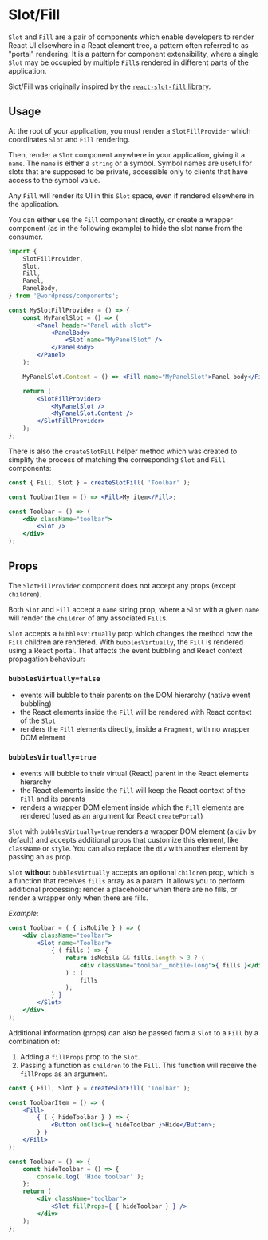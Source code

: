 # Slot/Fill

`Slot` and `Fill` are a pair of components which enable developers to render React UI elsewhere in a React element tree, a pattern often referred to as "portal" rendering. It is a pattern for component extensibility, where a single `Slot` may be occupied by multiple `Fill`s rendered in different parts of the application.

Slot/Fill was originally inspired by the [`react-slot-fill` library](https://github.com/camwest/react-slot-fill).

## Usage

At the root of your application, you must render a `SlotFillProvider` which coordinates `Slot` and `Fill` rendering.

Then, render a `Slot` component anywhere in your application, giving it a `name`. The `name` is either a `string` or a symbol. Symbol names are useful for slots that are supposed to be private, accessible only to clients that have access to the symbol value.

Any `Fill` will render its UI in this `Slot` space, even if rendered elsewhere in the application.

You can either use the `Fill` component directly, or create a wrapper component (as in the following example) to hide the slot name from the consumer.

```jsx
import {
	SlotFillProvider,
	Slot,
	Fill,
	Panel,
	PanelBody,
} from '@wordpress/components';

const MySlotFillProvider = () => {
	const MyPanelSlot = () => (
		<Panel header="Panel with slot">
			<PanelBody>
				<Slot name="MyPanelSlot" />
			</PanelBody>
		</Panel>
	);

	MyPanelSlot.Content = () => <Fill name="MyPanelSlot">Panel body</Fill>;

	return (
		<SlotFillProvider>
			<MyPanelSlot />
			<MyPanelSlot.Content />
		</SlotFillProvider>
	);
};
```

There is also the `createSlotFill` helper method which was created to simplify the process of matching the corresponding `Slot` and `Fill` components:

```jsx
const { Fill, Slot } = createSlotFill( 'Toolbar' );

const ToolbarItem = () => <Fill>My item</Fill>;

const Toolbar = () => (
	<div className="toolbar">
		<Slot />
	</div>
);
```

## Props

The `SlotFillProvider` component does not accept any props (except `children`).

Both `Slot` and `Fill` accept a `name` string prop, where a `Slot` with a given `name` will render the `children` of any associated `Fill`s.

`Slot` accepts a `bubblesVirtually` prop which changes the method how the `Fill` children are rendered. With `bubblesVirtually`, the `Fill` is rendered using a React portal. That affects the event bubbling and React context propagation behaviour:

### `bubblesVirtually=false`

-   events will bubble to their parents on the DOM hierarchy (native event bubbling)
-   the React elements inside the `Fill` will be rendered with React context of the `Slot`
-   renders the `Fill` elements directly, inside a `Fragment`, with no wrapper DOM element

### `bubblesVirtually=true`

-   events will bubble to their virtual (React) parent in the React elements hierarchy
-   the React elements inside the `Fill` will keep the React context of the `Fill` and its parents
-   renders a wrapper DOM element inside which the `Fill` elements are rendered (used as an argument for React `createPortal`)

`Slot` with `bubblesVirtually=true` renders a wrapper DOM element (a `div` by default) and accepts additional props that customize this element, like `className` or `style`. You can also replace the `div` with another element by passing an `as` prop.

`Slot` **without** `bubblesVirtually` accepts an optional `children` prop, which is a function that receives `fills` array as a param. It allows you to perform additional processing: render a placeholder when there are no fills, or render a wrapper only when there are fills.

_Example_:

```jsx
const Toolbar = ( { isMobile } ) => (
	<div className="toolbar">
		<Slot name="Toolbar">
			{ ( fills ) => {
				return isMobile && fills.length > 3 ? (
					<div className="toolbar__mobile-long">{ fills }</div>
				) : (
					fills
				);
			} }
		</Slot>
	</div>
);
```

Additional information (props) can also be passed from a `Slot` to a `Fill` by a combination of:

1. Adding a `fillProps` prop to the `Slot`.
2. Passing a function as `children` to the `Fill`. This function will receive the `fillProps` as an argument.

```jsx
const { Fill, Slot } = createSlotFill( 'Toolbar' );

const ToolbarItem = () => (
	<Fill>
		{ ( { hideToolbar } ) => {
			<Button onClick={ hideToolbar }>Hide</Button>;
		} }
	</Fill>
);

const Toolbar = () => {
	const hideToolbar = () => {
		console.log( 'Hide toolbar' );
	};
	return (
		<div className="toolbar">
			<Slot fillProps={ { hideToolbar } } />
		</div>
	);
};
```
